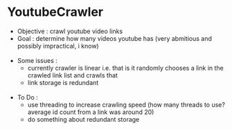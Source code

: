 # YoutubeCrawler
- Objective : crawl youtube video links
- Goal : determine how many videos youtube has (very abmitious and possibly impractical, i know)
<br><br>
- Some issues :
  - currently crawler is linear i.e. that is it randomly chooses a link in the crawled link list and crawls that 
  - link storage is redundant
<br><br>
- To Do :
  - use threading to increase crawling speed (how many threads to use? average id count from a link was around 20)
  - do something about redundant storage

